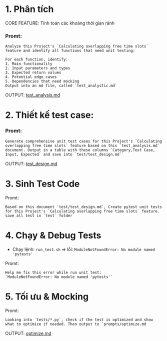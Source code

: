 # 1. Phân tích

CORE FEATURE: Tính toán các khoảng thời gian rảnh

### Promt:
```
Analyze this Project's `Calculating overlapping free time slots` feature and identify all functions that need unit testing:

For each function, identify:
1. Main functionality
2. Input parameters and types
3. Expected return values
4. Potential edge cases
5. Dependencies that need mocking
Output into an md file, called `test_analystic.md`
```
OUTPUT: [test_analysis.md](test_analysis.md)

# 2. Thiết kế test case:

### Promt:
```
Generate comprehensive unit test cases for this Project's `Calculating overlapping free time slots` feature based on this `test_analysis.md` document. Output in a table with these columns `Category,Test Case, Input, Expected` and save into `test/test_design.md`
```
OUTPUT: [test_design.md](test_design.md)

# 3. Sinh Test Code
Promt: 
```
Based on this document `test/test_design.md`, Create pytest unit tests for this Project's `Calculating overlapping free time slots` feature. save all test in `test` folder
```

# 4. Chạy & Debug Tests
- Chạy lệnh: `run_test.sh`
=> lỗi: `ModuleNotFoundError: No module named 'pytests'`

Promt: 
```
Help me fix this error while run unit test:
`ModuleNotFoundError: No module named 'pytests'`
```

# 5. Tối ưu & Mocking
Promt:
```
Looking into `tests/*.py`, check if the test is optimized and show what to optimize if needed. Then output to `prompts/optimize.md
```
OUTPUT: [optimize.md](optimize.md)

